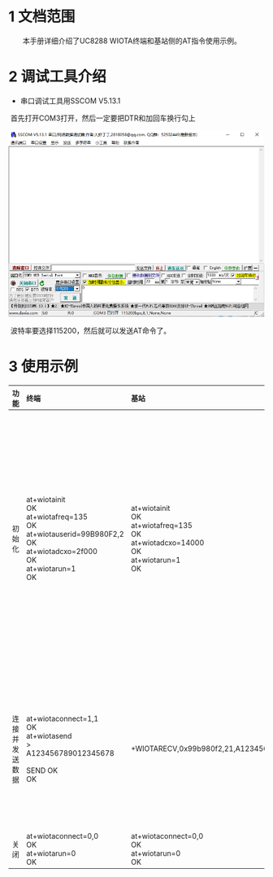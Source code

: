 # 1 文档范围

&emsp;&emsp;本手册详细介绍了UC8288 WIOTA终端和基站侧的AT指令使用示例。





# 2 调试工具介绍

* 串口调试工具用SSCOM V5.13.1

​		首先打开COM3打开，然后一定要把DTR和加回车换行勾上

![图标](images\serialtool.PNG)

​	波特率要选择115200，然后就可以发送AT命令了。





# 3 使用示例




| 功能           | 终端                                                         | 基站                                                         | 备注                                                         |
| -------------- | :----------------------------------------------------------- | :----------------------------------------------------------- | ------------------------------------------------------------ |
| 初始化         | at+wiotainit<br/>OK<br>at+wiotafreq=135<br/>OK<br>at+wiotauserid=99B980F2,2<br/>OK<br>at+wiotadcxo=2f000<br/>OK<br>at+wiotarun=1<br/>OK<br> | at+wiotainit<br/>OK<br>at+wiotafreq=135<br/>OK<br>at+wiotadcxo=14000<br/>OK<br>at+wiotarun=1<br/>OK | 频点设置必须一致<br>每个板子都有不同的频偏，需要用仪器测出<br>基站启动成功以后，终端才能连接并发送数据 |
| 连接并发送数据 | at+wiotaconnect=1,1<br/>OK<br/>at+wiotasend<br/>><br/>A123456789012345678<br/><br/>SEND OK<br/>OK | +WIOTARECV,0x99b980f2,21,A123456789012345678                 | SEND OK 代表已经发送成功，基站成功接收到终端发送的信息并打印处理 |
| 关闭           | at+wiotaconnect=0,0<br>OK<br>at+wiotarun=0<br/>OK            | at+wiotaconnect=0,0<br/>OK<br>at+wiotarun=0<br/>OK           |                                                              |

